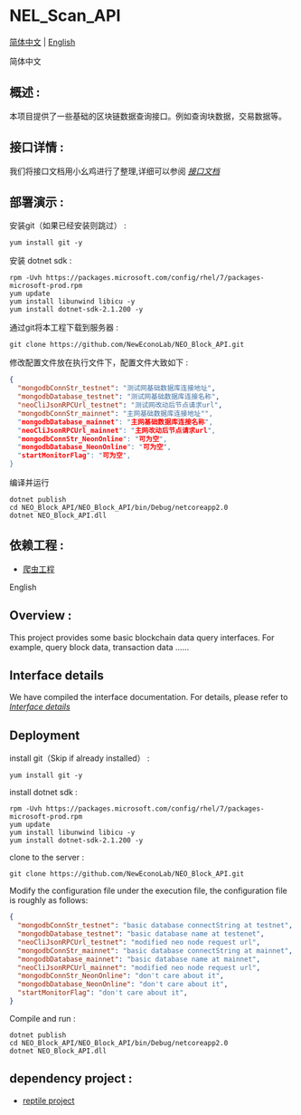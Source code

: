 # NEL_Scan_API
[简体中文](#zh) |    [English](#en) 

<a name="zh">简体中文</a>
## 概述 :
本项目提供了一些基础的区块链数据查询接口。例如查询块数据，交易数据等。

## 接口详情 :
我们将接口文档用小幺鸡进行了整理,详细可以参阅 _[接口文档](http://www.xiaoyaoji.cn/doc/1IoeLt6k57)_

## 部署演示 :

安装git（如果已经安装则跳过） :
```
yum install git -y
```

安装 dotnet sdk :
```
rpm -Uvh https://packages.microsoft.com/config/rhel/7/packages-microsoft-prod.rpm
yum update
yum install libunwind libicu -y
yum install dotnet-sdk-2.1.200 -y
```

通过git将本工程下载到服务器 :
```
git clone https://github.com/NewEconoLab/NEO_Block_API.git
```

修改配置文件放在执行文件下，配置文件大致如下 :
```json
{
  "mongodbConnStr_testnet": "测试网基础数据库连接地址",
  "mongodbDatabase_testnet": "测试网基础数据库连接名称",
  "neoCliJsonRPCUrl_testnet": "测试网改动后节点请求url",
  "mongodbConnStr_mainnet": "主网基础数据库连接地址"",
  "mongodbDatabase_mainnet": "主网基础数据库连接名称",
  "neoCliJsonRPCUrl_mainnet": "主网改动后节点请求url",
  "mongodbConnStr_NeonOnline": "可为空",
  "mongodbDatabase_NeonOnline": "可为空",
  "startMonitorFlag": "可为空",
}
```

编译并运行
```
dotnet publish
cd NEO_Block_API/NEO_Block_API/bin/Debug/netcoreapp2.0
dotnet NEO_Block_API.dll
```

## 依赖工程 :
- [爬虫工程](https://github.com/NewEconoLab/NeoBlock-Mongo-Storage)

<a name="en">English</a>
## Overview :
This project provides some basic blockchain data query interfaces. For example, query block data, transaction data ……

## Interface details
We have compiled the interface documentation. For details, please refer to _[Interface details](http://www.xiaoyaoji.cn/doc/2veptPpn9o/edit)_

## Deployment

install git（Skip if already installed） :
```
yum install git -y
```

install dotnet sdk :
```
rpm -Uvh https://packages.microsoft.com/config/rhel/7/packages-microsoft-prod.rpm
yum update
yum install libunwind libicu -y
yum install dotnet-sdk-2.1.200 -y
```

clone to the server :
```
git clone https://github.com/NewEconoLab/NEO_Block_API.git
```

Modify the configuration file under the execution file, the configuration file is roughly as follows:
```json
{
  "mongodbConnStr_testnet": "basic database connectString at testnet",
  "mongodbDatabase_testnet": "basic database name at testenet",
  "neoCliJsonRPCUrl_testnet": "modified neo node request url",
  "mongodbConnStr_mainnet": "basic database connectString at mainnet",
  "mongodbDatabase_mainnet": "basic database name at mainnet",
  "neoCliJsonRPCUrl_mainnet": "modified neo node request url",
  "mongodbConnStr_NeonOnline": "don't care about it",
  "mongodbDatabase_NeonOnline": "don't care about it",
  "startMonitorFlag": "don't care about it",
}
```

Compile and run :
```
dotnet publish
cd NEO_Block_API/NEO_Block_API/bin/Debug/netcoreapp2.0
dotnet NEO_Block_API.dll
```

## dependency project :
- [reptile project](https://github.com/NewEconoLab/NeoBlock-Mongo-Storage)

